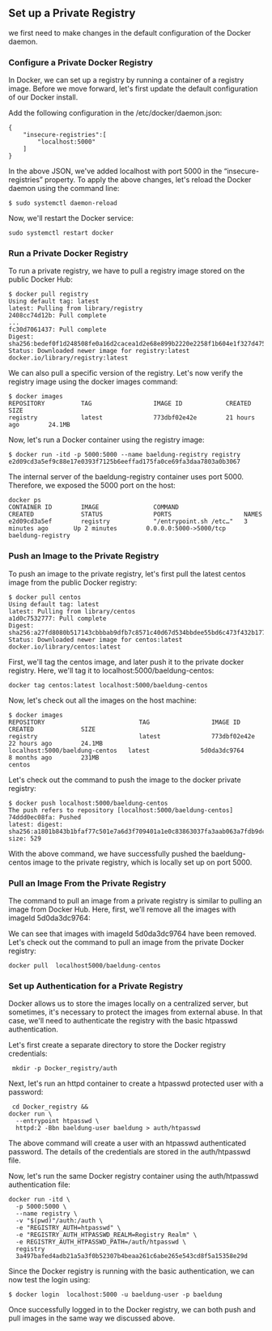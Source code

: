 ## Set up a Private Registry
we first need to make changes in the default configuration of the Docker daemon.

### Configure a Private Docker Registry
In Docker, we can set up a registry by running a container of a registry image. Before we move forward, let's first update the default configuration of our Docker install.

Add the following configuration in the /etc/docker/daemon.json:

```
{
    "insecure-registries":[
        "localhost:5000"
    ]
}
```
In the above JSON, we've added localhost with port 5000 in the “insecure-registries” property. To apply the above changes, let's reload the Docker daemon using the command line:
```
$ sudo systemctl daemon-reload
```
Now, we'll restart the Docker service:

```
sudo systemctl restart docker
```
### Run a Private Docker Registry
To run a private registry, we have to pull a registry image stored on the public Docker Hub:
```
$ docker pull registry
Using default tag: latest
latest: Pulling from library/registry
2408cc74d12b: Pull complete 
...
fc30d7061437: Pull complete 
Digest: sha256:bedef0f1d248508fe0a16d2cacea1d2e68e899b2220e2258f1b604e1f327d475
Status: Downloaded newer image for registry:latest
docker.io/library/registry:latest
```

We can also pull a specific version of the registry. Let's now verify the registry image using the docker images command:
```
$ docker images
REPOSITORY          TAG                 IMAGE ID            CREATED             SIZE
registry            latest              773dbf02e42e        21 hours ago        24.1MB
```

Now, let's run a Docker container using the registry image:
```
$ docker run -itd -p 5000:5000 --name baeldung-registry registry
e2d09cd3a5ef9c88e17e0393f7125b6eeffad175fa0ce69fa3daa7803a0b3067 
```
The internal server of the baeldung-registry container uses port 5000. Therefore, we exposed the 5000 port on the host:

```
docker ps
CONTAINER ID        IMAGE               COMMAND                  CREATED             STATUS              PORTS                    NAMES
e2d09cd3a5ef        registry            "/entrypoint.sh /etc…"   3 minutes ago       Up 2 minutes        0.0.0.0:5000->5000/tcp   baeldung-registry
```

### Push an Image to the Private Registry
To push an image to the private registry, let's first pull the latest centos image from the public Docker registry:

```
$ docker pull centos
Using default tag: latest
latest: Pulling from library/centos
a1d0c7532777: Pull complete 
Digest: sha256:a27fd8080b517143cbbbab9dfb7c8571c40d67d534bbdee55bd6c473f432b177
Status: Downloaded newer image for centos:latest
docker.io/library/centos:latest
```

First, we'll tag the centos image, and later push it to the private docker registry. Here, we'll tag it to localhost:5000/baeldung-centos:
```
docker tag centos:latest localhost:5000/baeldung-centos
```

Now, let's check out all the images on the host machine:
```
$ docker images
REPOSITORY                          TAG                 IMAGE ID            CREATED             SIZE
registry                            latest              773dbf02e42e        22 hours ago        24.1MB
localhost:5000/baeldung-centos   latest              5d0da3dc9764        8 months ago        231MB
centos     
```

Let's check out the command to push the image to the docker private registry:
```
$ docker push localhost:5000/baeldung-centos
The push refers to repository [localhost:5000/baeldung-centos]
74ddd0ec08fa: Pushed 
latest: digest: sha256:a1801b843b1bfaf77c501e7a6d3f709401a1e0c83863037fa3aab063a7fdb9dc size: 529
```
With the above command, we have successfully pushed the baeldung-centos image to the private registry, which is locally set up on port 5000. 

### Pull an Image From the Private Registry
The command to pull an image from a private registry is similar to pulling an image from Docker Hub. Here, first, we'll remove all the images with imageId 5d0da3dc9764:


We can see that images with imageId 5d0da3dc9764 have been removed. Let's check out the command to pull an image from the private Docker registry:

```
docker pull  localhost5000/baeldung-centos
```
### Set up Authentication for a Private Registry

Docker allows us to store the images locally on a centralized server, but sometimes, it's necessary to protect the images from external abuse. In that case, we'll need to authenticate the registry with the basic htpasswd authentication.

Let's first create a separate directory to store the Docker registry credentials:

```
 mkdir -p Docker_registry/auth
```
Next, let's run an httpd container to create a htpasswd protected user with a password:
```
 cd Docker_registry &&
docker run \
  --entrypoint htpasswd \
  httpd:2 -Bbn baeldung-user baeldung > auth/htpasswd
```

The above command will create a user with an htpasswd authenticated password. The details of the credentials are stored in the auth/htpasswd file.

Now, let's run the same Docker registry container using the auth/htpasswd authentication file:


```
docker run -itd \
  -p 5000:5000 \
  --name registry \
  -v "$(pwd)"/auth:/auth \
  -e "REGISTRY_AUTH=htpasswd" \
  -e "REGISTRY_AUTH_HTPASSWD_REALM=Registry Realm" \
  -e REGISTRY_AUTH_HTPASSWD_PATH=/auth/htpasswd \
  registry
  3a497bafed4adb21a5a3f0b52307b4beaa261c6abe265e543cd8f5a15358e29d
```
Since the Docker registry is running with the basic authentication, we can now test the login using:
```
$ docker login  localhost:5000 -u baeldung-user -p baeldung
```
Once successfully logged in to the Docker registry, we can both push and pull images in the same way we discussed above.
